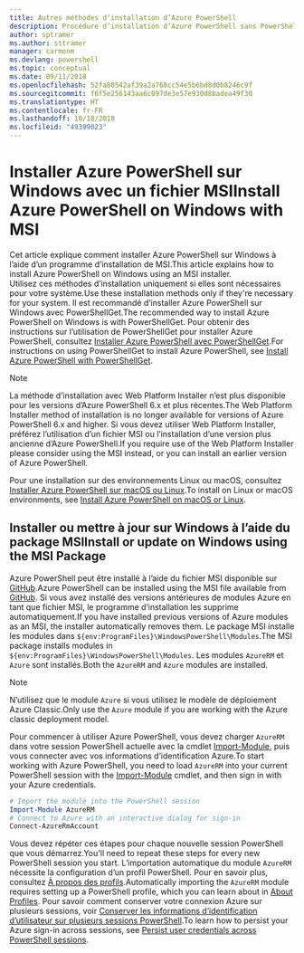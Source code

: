 ```yaml
---
title: Autres méthodes d’installation d’Azure PowerShell
description: Procédure d’installation d’Azure PowerShell sans PowerShellGet à l’aide d’un fichier MSI
author: sptramer
ms.author: sttramer
manager: carmonm
ms.devlang: powershell
ms.topic: conceptual
ms.date: 09/11/2018
ms.openlocfilehash: 52fa80542af39a2a768cc54e5b6bd8d0b8246c9f
ms.sourcegitcommit: f6f5e256143aa6c097de3e57e930d8badea49f30
ms.translationtype: HT
ms.contentlocale: fr-FR
ms.lasthandoff: 10/18/2018
ms.locfileid: "49399023"
---
```

# <a name="install-azure-powershell-on-windows-with-msi"></a><span data-ttu-id="be0bf-103">Installer Azure PowerShell sur Windows avec un fichier MSI</span><span class="sxs-lookup"><span data-stu-id="be0bf-103">Install Azure PowerShell on Windows with MSI</span></span>

<span data-ttu-id="be0bf-104">Cet article explique comment installer Azure PowerShell sur Windows à l’aide d’un programme d’installation de MSI.</span><span class="sxs-lookup"><span data-stu-id="be0bf-104">This article explains how to install Azure PowerShell on Windows using an MSI installer.</span></span>  
<span data-ttu-id="be0bf-105">Utilisez ces méthodes d’installation uniquement si elles sont nécessaires pour votre système.</span><span class="sxs-lookup"><span data-stu-id="be0bf-105">Use these installation methods only if they're necessary for your system.</span></span> <span data-ttu-id="be0bf-106">Il est recommandé d’installer Azure PowerShell sur Windows avec PowerShellGet.</span><span class="sxs-lookup"><span data-stu-id="be0bf-106">The recommended way to install Azure PowerShell on Windows is with PowerShellGet.</span></span> <span data-ttu-id="be0bf-107">Pour obtenir des instructions sur l’utilisation de PowerShellGet pour installer Azure PowerShell, consultez [Installer Azure PowerShell avec PowerShellGet](install-azurerm-ps.md).</span><span class="sxs-lookup"><span data-stu-id="be0bf-107">For instructions on using PowerShellGet to install Azure PowerShell, see [Install Azure PowerShell with PowerShellGet](install-azurerm-ps.md).</span></span>

> [!NOTE]
> <span data-ttu-id="be0bf-108">La méthode d’installation avec Web Platform Installer n’est plus disponible pour les versions d’Azure PowerShell 6.x et plus récentes.</span><span class="sxs-lookup"><span data-stu-id="be0bf-108">The Web Platform Installer method of installation is no longer available for versions of Azure PowerShell 6.x and higher.</span></span> <span data-ttu-id="be0bf-109">Si vous devez utiliser Web Platform Installer, préférez l’utilisation d’un fichier MSI ou l’installation d’une version plus ancienne d’Azure PowerShell.</span><span class="sxs-lookup"><span data-stu-id="be0bf-109">If you require use of the Web Platform Installer please consider using the MSI instead, or you can install an earlier version of Azure PowerShell.</span></span>

<span data-ttu-id="be0bf-110">Pour une installation sur des environnements Linux ou macOS, consultez [Installer Azure PowerShell sur macOS ou Linux](install-azurermps-maclinux.md).</span><span class="sxs-lookup"><span data-stu-id="be0bf-110">To install on Linux or macOS environments, see [Install Azure PowerShell on macOS or Linux](install-azurermps-maclinux.md).</span></span>

## <a name="install-or-update-on-windows-using-the-msi-package"></a><span data-ttu-id="be0bf-111">Installer ou mettre à jour sur Windows à l’aide du package MSI</span><span class="sxs-lookup"><span data-stu-id="be0bf-111">Install or update on Windows using the MSI Package</span></span>

<span data-ttu-id="be0bf-112">Azure PowerShell peut être installé à l’aide du fichier MSI disponible sur [GitHub](https://github.com/Azure/azure-powershell/releases/latest).</span><span class="sxs-lookup"><span data-stu-id="be0bf-112">Azure PowerShell can be installed using the MSI file available from [GitHub](https://github.com/Azure/azure-powershell/releases/latest).</span></span> <span data-ttu-id="be0bf-113">Si vous avez installé des versions antérieures de modules Azure en tant que fichier MSI, le programme d’installation les supprime automatiquement.</span><span class="sxs-lookup"><span data-stu-id="be0bf-113">If you have installed previous versions of Azure modules as an MSI, the installer automatically removes them.</span></span> <span data-ttu-id="be0bf-114">Le package MSI installe les modules dans `${env:ProgramFiles}\WindowsPowerShell\Modules`.</span><span class="sxs-lookup"><span data-stu-id="be0bf-114">The MSI package installs modules in `${env:ProgramFiles}\WindowsPowerShell\Modules`.</span></span> <span data-ttu-id="be0bf-115">Les modules `AzureRM` et `Azure` sont installés.</span><span class="sxs-lookup"><span data-stu-id="be0bf-115">Both the `AzureRM` and `Azure` modules are installed.</span></span>

> [!NOTE]
> <span data-ttu-id="be0bf-116">N’utilisez que le module `Azure` si vous utilisez le modèle de déploiement Azure Classic.</span><span class="sxs-lookup"><span data-stu-id="be0bf-116">Only use the `Azure` module if you are working with the Azure classic deployment model.</span></span>

<span data-ttu-id="be0bf-117">Pour commencer à utiliser Azure PowerShell, vous devez charger `AzureRM` dans votre session PowerShell actuelle avec la cmdlet [Import-Module](/powershell/module/Microsoft.PowerShell.Core/Import-Module), puis vous connecter avec vos informations d’identification Azure.</span><span class="sxs-lookup"><span data-stu-id="be0bf-117">To start working with Azure PowerShell, you need to load `AzureRM` into your current PowerShell session with the [Import-Module](/powershell/module/Microsoft.PowerShell.Core/Import-Module) cmdlet, and then sign in with your Azure credentials.</span></span>

```powershell
# Import the module into the PowerShell session
Import-Module AzureRM
# Connect to Azure with an interactive dialog for sign-in
Connect-AzureRmAccount
```

<span data-ttu-id="be0bf-118">Vous devez répéter ces étapes pour chaque nouvelle session PowerShell que vous démarrez.</span><span class="sxs-lookup"><span data-stu-id="be0bf-118">You'll need to repeat these steps for every new PowerShell session you start.</span></span> <span data-ttu-id="be0bf-119">L’importation automatique du module `AzureRM` nécessite la configuration d’un profil PowerShell. Pour en savoir plus, consultez [À propos des profils](/powershell/module/microsoft.powershell.core/about/about_profiles).</span><span class="sxs-lookup"><span data-stu-id="be0bf-119">Automatically importing the `AzureRM` module requires setting up a PowerShell profile, which you can learn about in [About Profiles](/powershell/module/microsoft.powershell.core/about/about_profiles).</span></span>
<span data-ttu-id="be0bf-120">Pour savoir comment conserver votre connexion Azure sur plusieurs sessions, voir [Conserver les informations d’identification d’utilisateur sur plusieurs sessions PowerShell](context-persistence.md).</span><span class="sxs-lookup"><span data-stu-id="be0bf-120">To learn how to persist your Azure sign-in across sessions, see [Persist user credentials across PowerShell sessions](context-persistence.md).</span></span>
